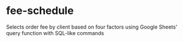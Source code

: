 # fee-schedule
Selects order fee by client based on four factors using Google Sheets' query function with SQL-like commands
